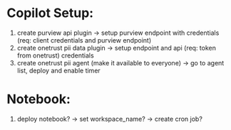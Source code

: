 # Copilot Setup:

1. create purview api plugin
   -> setup purview endpoint with credentials (req: client credentials and purview endpoint)
2. create onetrust pii data plugin
   -> setup endpoint and api (req: token from onetrust) credentials
3. create onetrust pii agent (make it available to everyone)
   -> go to agent list, deploy and enable timer

# Notebook:

1. deploy notebook?
   -> set workspace_name?
   -> create cron job?
